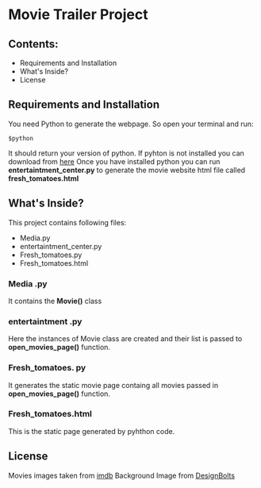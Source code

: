 # Movie Trailer Project

## Contents:
* Requirements and Installation
* What's Inside?
* License

## Requirements and Installation
You need Python to generate the webpage. So open your terminal and run:
```
$python
```
It should return your version of python. If pyhton is not installed you can download from [here](https://www.python.org/downloads/)
Once you have installed python you can run __entertaintment_center.py__ to generate the movie website html file called __fresh_tomatoes.html__

## What's Inside?
This project contains following files:
* Media.py 
* entertaintment_center.py
* Fresh_tomatoes.py
* Fresh_tomatoes.html

### Media .py
It contains the __Movie()__ class
### entertaintment .py
Here the instances of Movie class are created and their list is passed to __open_movies_page()__ function. 

### Fresh_tomatoes. py
It generates the static movie page containg all movies passed in __open_movies_page()__ function.

### Fresh_tomatoes.html
This is the static page generated by pyhthon code.

## License
Movies images taken from [imdb](http://www.imdb.com/)
Background Image from [DesignBolts](http://www.designbolts.com/)




